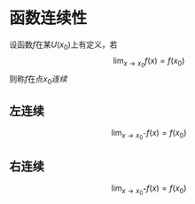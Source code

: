 # 函数连续性
设函数$f$在某$U(x_0)$上有定义，若
$$
\lim_{x \to x_0} f(x) = f(x_0)
$$
则称$f$在点$x_0$*连续*

## 左连续
$$
\lim_{x \to x_0^-} f(x) = f(x_0)
$$
## 右连续
$$
\lim_{x \to x_0^+} f(x) = f(x_0)
$$


